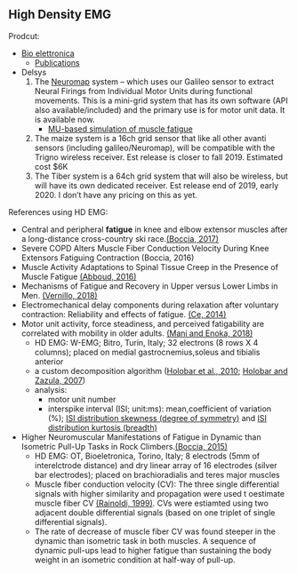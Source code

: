 ## High Density EMG 

Prodcut:
 - [Bio elettronica](https://www.otbioelettronica.it/index.php?lang=en)
    - [Publications](https://www.otbioelettronica.it/index.php?option=com_content&view=article&id=54&Itemid=259&lang=en)
 - Delsys
   1. The [Neuromap](https://www.delsys.com/neuromap/) system – which uses our Galileo sensor to extract Neural Firings from Individual Motor Units during functional movements. This is a mini-grid system that has its own software (API also available/included) and the primary use is for motor unit data. It is available now.
      - [MU-based simulation of muscle fatigue](https://www.delsys.com/neuromap/simulation/)
   2. The maize system is a 16ch grid sensor that like all other avanti sensors (including galileo/Neuromap), will be compatible with the Trigno wireless receiver. Est release is closer to fall 2019. Estimated cost $6K
   3. The Tiber system is a 64ch grid system that will also be wireless, but will have its own dedicated receiver. Est release end of 2019, early 2020. I don’t have any pricing on this as yet.

 
	
References using HD EMG:
 - Central and peripheral **fatigue** in knee and elbow extensor muscles after a long-distance cross-country ski race.[(Boccia, 2017)](https://www.ncbi.nlm.nih.gov/pubmed/?term=Central+and+peripheral+fatigue+in+knee+and+elbow+extensor+muscles+after+a+long-distance+cross-country+ski+race)
 - Severe COPD Alters Muscle Fiber Conduction Velocity During Knee Extensors Fatiguing Contraction (Boccia, 2016)
 - Muscle Activity Adaptations to Spinal Tissue Creep in the Presence of Muscle Fatigue [(Abboud, 2016)](https://www.ncbi.nlm.nih.gov/pubmed/26866911)
 - Mechanisms of Fatigue and Recovery in Upper versus Lower Limbs in Men. [(Vernillo, 2018)](https://www.ncbi.nlm.nih.gov/pubmed/28991037)
 - Electromechanical delay components during relaxation after voluntary contraction: Reliability and effects of fatigue. [(Ce, 2014)](https://www.ncbi.nlm.nih.gov/pubmed/?term=Electromechanical+delay+components+during+relaxation+after+voluntary+contraction%3A+Reliability+and+effects+of+fatigue)
 - Motor unit activity, force steadiness, and perceived fatigability are correlated with mobility in older adults. [(Mani and Enoka, 2018)](https://www.ncbi.nlm.nih.gov/pubmed/?term=motor+unit+activity%2C+force+steadiness%2C+and+perceived+fatigability)
   - HD EMG: W-EMG; Bitro, Turin, Italy; 32 electrons (8 rows X 4 columns); placed on medial gastrocnemius,soleus and tibialis anterior
   - a custom decomposition algorithm ([Holobar et al., 2010](https://www.ncbi.nlm.nih.gov/pubmed/20144921); [Holobar and Zazula, 2007](https://www.researchgate.net/profile/Damjan_Zazula/publication/3320449_Multichannel_Blind_Source_Separation_Using_Convolution_Kernel_Compensation/links/5654474908ae1ef929768492.pdf))
   - analysis: 
     - motor unit number
     - interspike interval (ISI; unit:ms): mean,coefficient of variation (%); [ ISI distribution skewness (degree of symmetry)](https://en.wikipedia.org/wiki/Skewness) and [ISI distribution kurtosis (breadth)](https://en.wikipedia.org/wiki/Kurtosis) 
 - Higher Neuromuscular Manifestations of Fatigue in Dynamic than Isometric Pull-Up Tasks in Rock Climbers.[(Boccia, 2015)](https://www.ncbi.nlm.nih.gov/pubmed/26557188)
   - HD EMG: OT, Bioeletronica, Torino, Italy; 8 electrods (5mm of interelctrode distance) and dry linear array of 16 electrodes (silver bar electrodes); placed on brachioradialis and teres major muscles
   - Muscle fiber conduction velocity (CV): The three single differential signals with higher similarity and propagation were used t oestimate muscle fiber CV [(Rainoldi, 1999)](https://www.ncbi.nlm.nih.gov/pubmed/?term=repeatability+of+surface+EMG+variables+during+voluntary+isometric+contractions+of+the+biceps+brachii+muscle). CVs were estiamted using two adjacent double differential signals (based on one triplet of single differential signals).
   - The rate of decrease of muscle fiber CV was found steeper in the dynamic than isometric task in both muscles. A sequence of dynamic pull-ups lead to higher fatigue than sustaining the body weight in an isometric condition at half-way of pull-up.
   